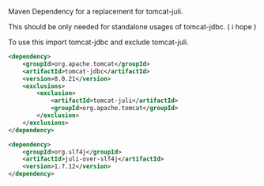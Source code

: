 Maven Dependency for a  replacement for tomcat-juli.

This should be only needed for standalone usages of tomcat-jdbc. ( i hope ) 


To use this import tomcat-jdbc and exclude tomcat-juli.

```xml
<dependency>
    <groupId>org.apache.tomcat</groupId>
    <artifactId>tomcat-jdbc</artifactId>
    <version>8.0.21</version>
    <exclusions>
        <exclusion>
            <artifactId>tomcat-juli</artifactId>
            <groupId>org.apache.tomcat</groupId>
        </exclusion>
    </exclusions>
</dependency>

<dependency>
    <groupId>org.slf4j</groupId>
    <artifactId>juli-over-slf4j</artifactId>
    <version>1.7.12</version>
</dependency>
```

